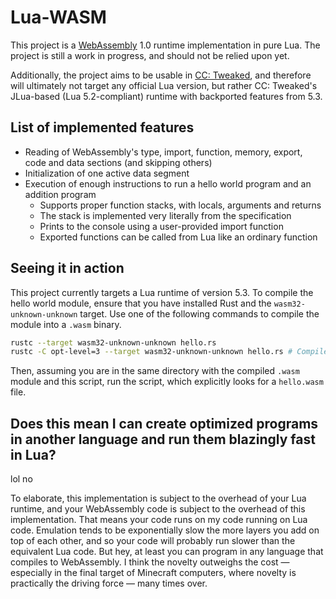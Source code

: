# Lua-WASM

This project is a [WebAssembly](https://webassembly.org) 1.0 runtime
implementation in pure Lua. The project is still a work in progress, and should
not be relied upon yet.

Additionally, the project aims to be usable in [CC:
Tweaked](https://tweaked.cc/), and therefore will ultimately not target any
official Lua version, but rather CC: Tweaked's JLua-based (Lua 5.2-compliant)
runtime with backported features from 5.3.

## List of implemented features

* Reading of WebAssembly's type, import, function, memory, export, code and data
  sections (and skipping others)
* Initialization of one active data segment
* Execution of enough instructions to run a hello world program and an addition
  program
  * Supports proper function stacks, with locals, arguments and returns
  * The stack is implemented very literally from the specification
  * Prints to the console using a user-provided import function
  * Exported functions can be called from Lua like an ordinary function

## Seeing it in action

This project currently targets a Lua runtime of version 5.3. To compile the
hello world module, ensure that you have installed Rust and the
`wasm32-unknown-unknown` target. Use one of the following commands to compile
the module into a `.wasm` binary.

```sh
rustc --target wasm32-unknown-unknown hello.rs
rustc -C opt-level=3 --target wasm32-unknown-unknown hello.rs # Compile with optimizations
```

Then, assuming you are in the same directory with the compiled `.wasm` module
and this script, run the script, which explicitly looks for a `hello.wasm` file.

## Does this mean I can create optimized programs in another language and run them blazingly fast in Lua?

lol no

To elaborate, this implementation is subject to the overhead of your Lua
runtime, and your WebAssembly code is subject to the overhead of this
implementation. That means your code runs on my code running on Lua code.
Emulation tends to be exponentially slow the more layers you add on top of each
other, and so your code will probably run slower than the equivalent Lua code.
But hey, at least you can program in any language that compiles to WebAssembly.
I think the novelty outweighs the cost — especially in the final target of
Minecraft computers, where novelty is practically the driving force — many times
over.
